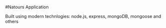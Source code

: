 #Natours Application


Built using modern technlogies: node.js, express, mongoDB, mongoose and others